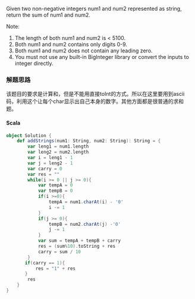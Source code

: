 Given two non-negative integers num1 and num2 represented as string, return the sum of num1 and num2.

Note:

1. The length of both num1 and num2 is < 5100.
1. Both num1 and num2 contains only digits 0-9.
1. Both num1 and num2 does not contain any leading zero.
1. You must not use any built-in BigInteger library or convert the inputs to integer directly.

### 解题思路
该题目的要求是计算和，但是不能用直接toInt的方式。所以在这里要用到ascii码，利用这个让每个char显示出自己本身的数字。其他方面都是很普通的求和题。
#### Scala
```scala
object Solution {
    def addStrings(num1: String, num2: String): String = {
        var leng1 = num1.length
        var leng2 = num2.length
        var i = leng1 - 1
        var j = leng2 - 1
        var carry = 0
        var res = ""
        while(i >= 0 || j >= 0){
            var tempA = 0
            var tempB = 0
            if(i >=0){
                tempA = num1.charAt(i) - '0'
                i -= 1            
            }
            if(j >= 0){
                tempB = num2.charAt(j) -'0'
                j -= 1
            }
            var sum = tempA + tempB + carry          
            res = (sum%10).toString + res
            carry = sum / 10
        }
       if(carry == 1){
           res = "1" + res
       }
        res
    }
}
```